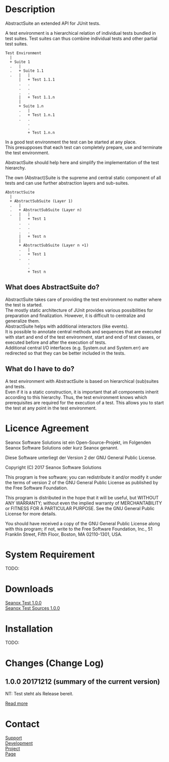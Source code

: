 # Description
AbstractSuite an extended API for JUnit tests.

A test environment is a hierarchical relation of individual tests bundled in
test suites. Test suites can thus combine individual tests and other partial
test suites.

```
Test Environment
  |
  + Suite 1
  .   |
  .   + Suite 1.1
  .   |   |
      |   + Test 1.1.1
      .   .
      .   .
      .   .
      |   + Test 1.1.n
      | 
      + Suite 1.n
      .   |
      .   + Test 1.n.1
      .   .
          .
          .
          + Test 1.n.n
```
  
In a good test environment the test can be started at any place.  
This presupposes that each test can completely prepare, use and terminate the
test environment.

AbstractSuite should help here and simplify the implementation of the test
hierarchy.

The own (Abstract)Suite is the supreme and central static component of all tests
and can use further abstraction layers and sub-suites.

```
AbstractSuite
  |
  + AbstractSubSuite (Layer 1)
  .   |
  .   + AbstractSubSuite (Layer n)
  .   |   |
      |   + Test 1
      .   .
      .   .
      .   .
      |   + Test n
      |
      + AbstractSubSuite (Layer n +1)
      .   |
      .   + Test 1
      .   .
          .
          .
          + Test n
```  

## What does AbstractSuite do?
AbstractSuite takes care of providing the test environment no matter where the
test is started.  
The mostly static architecture of JUnit provides various possibilities for
preparation and finalization. However, it is difficult to centralize and
generalize them.  
AbstractSuite helps with additional interactors (like events).  
It is possible to annotate central methods and sequences that are executed with
start and end of the test environment, start and end of test classes, or
executed before and after the execution of tests.  
Additional central I/O interfaces (e.g. System.out and System.err) are
redirected so that they can be better included in the tests.
 
## What do I have to do?
A test environment with AbstractSuite is based on hierarchical (sub)suites and
tests.  
Even if it is a static construction, it is important that all components inherit
according to this hierarchy. Thus, the test environment knows which
prerequisites are required for the execution of a test. This allows you to start
the test at any point in the test environment. 


# Licence Agreement
Seanox Software Solutions ist ein Open-Source-Projekt, im Folgenden
Seanox Software Solutions oder kurz Seanox genannt.

Diese Software unterliegt der Version 2 der GNU General Public License.

Copyright (C) 2017 Seanox Software Solutions

This program is free software; you can redistribute it and/or modify it under
the terms of version 2 of the GNU General Public License as published by the
Free Software Foundation.

This program is distributed in the hope that it will be useful, but WITHOUT ANY
WARRANTY; without even the implied warranty of MERCHANTABILITY or FITNESS FOR A
PARTICULAR PURPOSE. See the GNU General Public License for more details.

You should have received a copy of the GNU General Public License along with
this program; if not, write to the Free Software Foundation, Inc., 51 Franklin
Street, Fifth Floor, Boston, MA 02110-1301, USA.


# System Requirement
TODO:


# Downloads
[Seanox Test 1.0.0](https://github.com/seanox/test/raw/master/releases/seanox-test-1.0.0.zip)  
[Seanox Test Sources 1.0.0](https://github.com/seanox/test/raw/master/releases/seanox-test-1.0.0-src.zip)  


# Installation
TODO:

# Changes (Change Log)
## 1.0.0 20171212 (summary of the current version)  
NT: Test steht als Release bereit.  

[Read more](https://raw.githubusercontent.com/seanox/test/master/CHANGES)


# Contact
[Support](http://seanox.de/contact?support)  
[Development](http://seanox.de/contact?development)  
[Project](http://seanox.de/contact?service)  
[Page](http://seanox.de/contact)  
